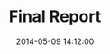 ---
layout: post
title:  "Final Report"
date:   2014-05-09 14:12:00
image: false
video: false
comments: false
---